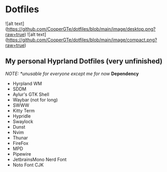 # Dotfiles
![alt text] (https://github.com/CooperGTe/dotfiles/blob/main/image/desktop.png?raw=true)
![alt text] (https://github.com/CooperGTe/dotfiles/blob/main/image/compact.png?raw=true)
## My personal Hyprland Dotfiles (very unfinished)
_NOTE: *unusable for everyone except me for now_
**Dependency**
- Hyrpland WM
- SDDM
- Aylur's GTK Shell
- Waybar (not for long)
- SWWW
- Kitty Term
- Hypridle
- Swaylock
- Dunst
- Nvim
- Thunar
- FireFox
- MPD
- Pipewire
- JetbrainsMono Nerd Font
- Noto Font CJK
